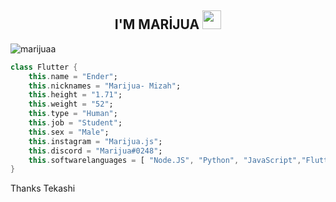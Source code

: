 
  
<h2 align="center">I'M MARİJUA <img src="https://raw.githubusercontent.com/iampavangandhi/iampavangandhi/master/gifs/Hi.gif" width="30px"> </h2>

  <img src="https://komarev.com/ghpvc/?username=marijuaas&label=Ziyaretçi%20Sayısı&color=552b75" alt="marijuaa" />
  
```dart
class Flutter {
    this.name = "Ender";
    this.nicknames = "Marijua- Mizah";
    this.height = "1.71";
    this.weight = "52";
    this.type = "Human";
    this.job = "Student";
    this.sex = "Male";
    this.instagram = "Marijua.js";
    this.discord = "Marijua#0248";
    this.softwarelanguages = [ "Node.JS", "Python", "JavaScript","Flutter","Dart","C#","C++"];
}
```

Thanks Tekashi
